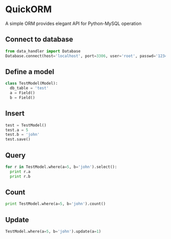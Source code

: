QuickORM
========

A simple ORM provides elegant API for Python-MySQL operation

Connect to database
-------------------

```python
from data_handler import Database
Database.connect(host='localhost', port=3306, user='root', passwd='123456')
```

Define a model
--------------

```python
class TestModel(Model):
  db_table = 'test'
  a = Field()
  b = Field()
```

Insert
------

```python
test = TestModel()
test.a = 5
test.b = 'john'
test.save()
```

Query
-----

```python
for r in TestModel.where(a=5, b='john').select():
  print r.a
  print r.b
```

Count
-----

```python
print TestModel.where(a=5, b='john').count()
```

Update
------

```python
TestModel.where(a=5, b='john').update(a=1)
```